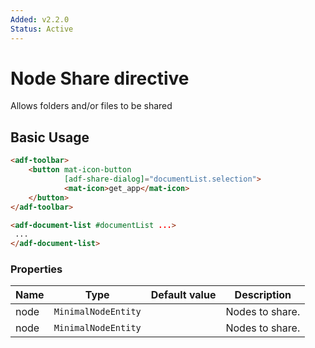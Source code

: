 ```yaml
---
Added: v2.2.0
Status: Active
---
```

# Node Share directive

Allows folders and/or files to be shared

## Basic Usage

```html
<adf-toolbar>
    <button mat-icon-button
            [adf-share-dialog]="documentList.selection">
            <mat-icon>get_app</mat-icon>
    </button>
</adf-toolbar>

<adf-document-list #documentList ...>
 ...
</adf-document-list>
```

### Properties

| Name | Type | Default value | Description |
| ---- | ---- | ------------- | ----------- |
| node | `MinimalNodeEntity` |  | Nodes to share.  |
| node | `MinimalNodeEntity` |  | Nodes to share.  |
